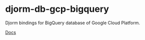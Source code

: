 # djorm-db-gcp-bigquery

Djorm bindings for BigQuery database of Google Cloud Platform.

[Docs](https://github.com/just-paja/djorm/tree/master/docs)
